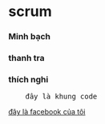 # **scrum**

### Minh bạch

### thanh tra

### thích nghi

<pre>
    đây là khung code
</pre>

[đây là facebook của tôi](https://www.facebook.com/profile.php?id=100042901690743)
